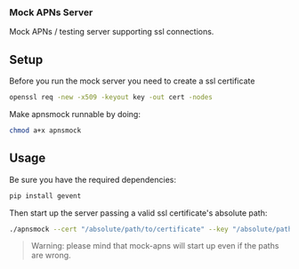 ### Mock APNs Server

Mock APNs / testing server supporting ssl connections.

## Setup
Before you run the mock server you need to create a ssl certificate
```bash
openssl req -new -x509 -keyout key -out cert -nodes
```

Make apnsmock runnable by doing:
```bash
chmod a+x apnsmock
```

## Usage
Be sure you have the required dependencies:
```bash
pip install gevent
```
Then start up the server passing a valid ssl certificate's absolute path:
```bash
./apnsmock --cert "/absolute/path/to/certificate" --key "/absolute/path/to/private_key"
```
> Warning: please mind that mock-apns will start up even if the paths are wrong.
